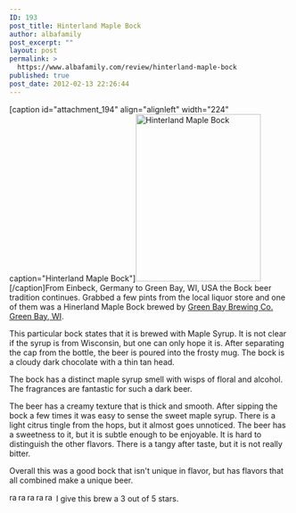 ```yaml
---
ID: 193
post_title: Hinterland Maple Bock
author: albafamily
post_excerpt: ""
layout: post
permalink: >
  https://www.albafamily.com/review/hinterland-maple-bock
published: true
post_date: 2012-02-13 22:26:44
---
```

[caption id="attachment_194" align="alignleft" width="224" caption="Hinterland Maple Bock"]<a href="https://www.albafamily.com/wp-content/uploads/IMG_20120213_201929-e1329189695660.jpg" class="fancybox"><img src="https://www.albafamily.com/wp-content/uploads/IMG_20120213_201929-e1329189695660-224x300.jpg" alt="Hinterland Maple Bock" title="Hinterland Maple Bock" width="224" height="300" class="size-medium wp-image-194" /></a>[/caption]From Einbeck, Germany to Green Bay, WI, USA the Bock beer tradition continues. Grabbed a few pints from the local liquor store and one of them was a Hinerland Maple Bock brewed by <a href="http://www.hinterlandbeer.com/" title="Hinterland - Green Bay, WI" target="_blank">Green Bay Brewing Co. Green Bay, WI</a>.

This particular bock states that it is brewed with Maple Syrup. It is not clear if the syrup is from Wisconsin, but one can only hope it is. After separating the cap from the bottle, the beer is poured into the frosty mug. The bock is a cloudy dark chocolate with a thin tan head.

The bock has a distinct maple syrup smell with wisps of floral and alcohol. The fragrances are fantastic for such a dark beer.

The beer has a creamy texture that is thick and smooth. After sipping the bock a few times it was easy to sense the sweet maple syrup. There is a light citrus tingle from the hops, but it almost goes unnoticed. The beer has a sweetness to it, but it is subtle enough to be enjoyable. It is hard to distinguish the other flavors. There is a tangy after taste, but it is not really bitter.

Overall this was a good bock that isn't unique in flavor, but has flavors that all combined make a unique beer.

<div><img src="https://www.albafamily.com/wp-content/uploads/rating_on.gif" alt="rating on" title="rating_on" width="16" height="16" /><img src="https://www.albafamily.com/wp-content/uploads/rating_on.gif" alt="rating on" title="rating_on" width="16" height="16" /><img src="https://www.albafamily.com/wp-content/uploads/rating_on.gif" alt="rating on" title="rating_on" width="16" height="16" /><img src="https://www.albafamily.com/wp-content/uploads/rating_off.gif" alt="rating off" title="rating_off" width="16" height="16" /><img src="https://www.albafamily.com/wp-content/uploads/rating_off.gif" alt="rating off" title="rating_off" width="16" height="16" /> I give this brew a 3 out of 5 stars.</div>